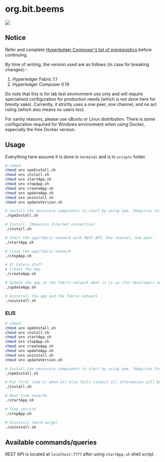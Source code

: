 # org.bit.beems

[HCP]: https://hyperledger.github.io/composer/latest/installing/installing-prereqs.html "Installing pre-requisites by Hyperledger Composer documentation"
[img]: ../img/blockchain.png

![][img]

## Notice

Refer and complete [Hyperledger Composer's list of prerequistics][HCP] before continuing.

By time of writing, the version used are as follows (in case for breaking changes):-

1. Hyperledger Fabric 1.1
1. Hyperledger Composer 0.19

Do note that this is for lab test environment use only and will require specialised configuration for production needs (which is not done here for brevity sake). Currently, it strictly uses a one peer, one channel, and no acl ruling (which also means no users too).

For sanity reasons, please use uBuntu or Linux distribution. There is some configuration required for Windows environment when using Docker, especially the free Docker version.

## Usage

Everything here assume it is done in `terminal` and is in `scripts` folder.

```bash
# chmod
chmod u+x npmInstall.sh
chmod u+x install.sh
chmod u+x startApp.sh
chmod u+x stopApp.sh
chmod u+x createApp.sh
chmod u+x updateApp.sh
chmod u+x uninstall.sh
chmod u+x updateVersion.sh

# Install the necessary components to start by using npm. [Requires Internet connection]
./npmInstall.sh

# Install. [Requires Internet connection]
./install.sh

# Start the app/fabric-network with REST API. One channel, one peer.
./startApp.sh

# Close the app/fabric-network
./stopApp.sh

# Et Cetera stuff
# Create the app
./createApp.sh

# Update the app in the fabric-network when it is up (for developers only). [Requires Internet connection]
./updateApp.sh

# Uninstall the app and the fabric-network
./uninstall.sh
```

### ELI5

```bash
# chmod
chmod u+x npmInstall.sh
chmod u+x install.sh
chmod u+x startApp.sh
chmod u+x stopApp.sh
chmod u+x createApp.sh
chmod u+x updateApp.sh
chmod u+x uninstall.sh
chmod u+x updateVersion.sh

# Install the necessary components to start by using npm. [Requires Internet connection]
./npmInstall.sh

# For first time or when all else fails (almost all information will be lost; Hard install). [Requires Internet connection]
./install.sh

# Next time onwards.
./startApp.sh

# Stop service
./stopApp.sh

# Uninstall (Hard purge)
./uninstall.sh
```

## Available commands/queries

REST API is located at `localhost:7777` after using `startApp.sh` shell script.